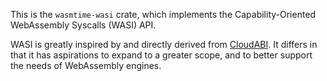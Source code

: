 This is the `wasmtime-wasi` crate, which implements the
Capability-Oriented WebAssembly Syscalls (WASI) API.

WASI is greatly inspired by and directly derived from [CloudABI].
It differs in that it has aspirations to expand to a greater
scope, and to better support the needs of WebAssembly engines.

[CloudABI]: https://cloudabi.org/

